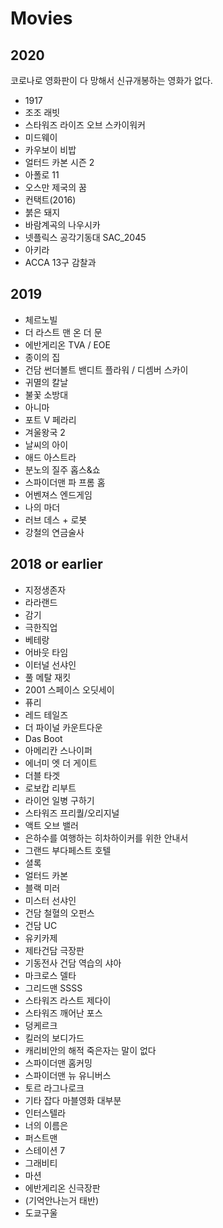 # Movies

## 2020
코로나로 영화판이 다 망해서 신규개봉하는 영화가 없다.

* 1917
* 조조 래빗
* 스타워즈 라이즈 오브 스카이워커
* 미드웨이
* 카우보이 비밥
* 얼터드 카본 시즌 2
* 아폴로 11
* 오스만 제국의 꿈
* 컨택트(2016)
* 붉은 돼지
* 바람계곡의 나우시카
* 넷플릭스 공각기동대 SAC_2045
* 아키라
* ACCA 13구 감찰과

## 2019

* 체르노빌
* 더 라스트 맨 온 더 문
* 에반게리온 TVA / EOE
* 종이의 집
* 건담 썬더볼트 밴디트 플라워 / 디셈버 스카이
* 귀멸의 칼날
* 불꽃 소방대
* 아니마
* 포트 V 페라리
* 겨울왕국 2
* 날씨의 아이
* 애드 아스트라
* 분노의 질주 홉스&쇼
* 스파이더맨 파 프롬 홈
* 어벤져스 엔드게임
* 나의 마더
* 러브 데스 + 로봇
* 강철의 연금술사

## 2018 or earlier

* 지정생존자
* 라라랜드
* 감기
* 극한직업
* 베테랑
* 어바웃 타임
* 이터널 선샤인
* 풀 메탈 재킷
* 2001 스페이스 오딧세이
* 퓨리
* 레드 테일즈
* 더 파이널 카운트다운
* Das Boot
* 아메리칸 스나이퍼
* 에너미 엣 더 게이트
* 더블 타겟
* 로보캅 리부트
* 라이언 일병 구하기
* 스타워즈 프리퀄/오리지널
* 액트 오브 밸러
* 은하수를 여행하는 히차하이커를 위한 안내서
* 그랜드 부다페스트 호텔
* 셜록
* 얼터드 카본
* 블랙 미러
* 미스터 선샤인
* 건담 철혈의 오펀스
* 건담 UC
* 유키카제
* 제타건담 극장판
* 기동전사 건담 역습의 샤아
* 마크로스 델타
* 그리드맨 SSSS
* 스타워즈 라스트 제다이
* 스타워즈 깨어난 포스
* 덩케르크
* 킬러의 보디가드
* 캐리비안의 해적 죽은자는 말이 없다
* 스파이더맨 홈커밍
* 스파이더맨 뉴 유니버스
* 토르 라그나로크
* 기타 잡다 마블영화 대부분
* 인터스텔라
* 너의 이름은
* 퍼스트맨
* 스테이션 7
* 그래비티
* 마션
* 에반게리온 신극장판
* (기억안나는거 태반)
* 도쿄구울